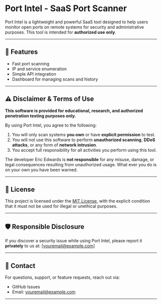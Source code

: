 # Port Intel - SaaS Port Scanner

Port Intel is a lightweight and powerful SaaS tool designed to help users monitor open ports on remote systems for security and administrative purposes. This tool is intended for **authorized use only**.

---

## 🚀 Features

- Fast port scanning
- IP and service enumeration
- Simple API integration
- Dashboard for managing scans and history

---

## ⚠️ Disclaimer & Terms of Use

**This software is provided for educational, research, and authorized penetration testing purposes only.**

By using Port Intel, you agree to the following:

1. You will only scan systems **you own** or have **explicit permission** to test.
2. You will not use this software to perform **unauthorized scanning**, **DDoS attacks**, or any form of **network intrusion**.
3. You accept full responsibility for all activities you perform using this tool.

The developer Eric Edwards is **not responsible** for any misuse, damage, or legal consequences resulting from unauthorized usage. What ever you do is on your own you have been warned.

---

## 📜 License

This project is licensed under the [MIT License](./LICENSE), with the explicit condition that it must not be used for illegal or unethical purposes.

---

## 🛡️ Responsible Disclosure

If you discover a security issue while using Port Intel, please report it **privately** to us at: [youremail@example.com]

---

## 👥 Contact

For questions, support, or feature requests, reach out via:

- GitHub Issues
- Email: youremail@example.com

---



